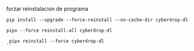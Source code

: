 forzar reinstalacion de programa
```shell
pip install --upgrade --force-reinstall --no-cache-dir cyberdrop-dl

pipx --force reinstall-all cyberdrop-dl

 pipx reinstall --force cyberdrop-dl
``

